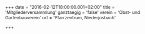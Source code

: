 +++
date = "2016-02-12T18:00:00.001+02:00"
title = 'Mitgliederversammlung'
ganztaegig = 'false'
verein = 'Obst- und Gartenbauverein'
ort = 'Pfarrzentrum, Niederjosbach'

+++

      